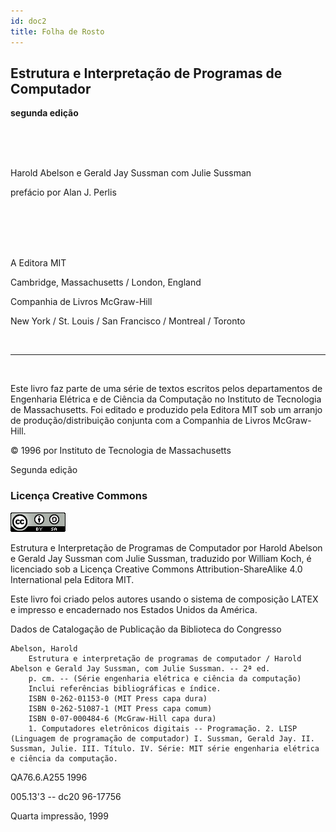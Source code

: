```yaml
---
id: doc2
title: Folha de Rosto
---
```


## Estrutura e Interpretação de Programas de Computador

**segunda edição**

<br />
<br />
<br />

Harold Abelson e Gerald Jay Sussman com Julie Sussman


prefácio por Alan J. Perlis


<br />
<br />
<br />
<br />


A Editora MIT

Cambridge, Massachusetts / London, England


Companhia de Livros McGraw-Hill

New York / St. Louis / San Francisco / Montreal / Toronto

<br />

---

<br />

Este livro faz parte de uma série de textos escritos pelos departamentos de Engenharia Elétrica e de Ciência da Computação no Instituto de Tecnologia de Massachusetts. Foi editado e produzido pela Editora MIT sob um arranjo de produção/distribuição conjunta com a Companhia de Livros McGraw-Hill.

© 1996 por Instituto de Tecnologia de Massachusetts

Segunda edição

### Licença Creative Commons

[![Esta obra está licenciado com uma Licença Creative Commons Atribuição-Compartilha Igual 4.0 Internacional.](../static/img/cc-badge.png "Esta obra está licenciado com uma Licença Creative Commons Atribuição-Compartilha Igual 4.0 Internacional.")](https://creativecommons.org/licenses/by-sa/4.0/)

Estrutura e Interpretação de Programas de Computador por Harold Abelson e Gerald Jay Sussman com Julie Sussman, traduzido por William Koch, é licenciado sob a Licença Creative Commons Attribution-ShareAlike 4.0 International pela Editora MIT.

Este livro foi criado pelos autores usando o sistema de composição LATEX e impresso e encadernado nos Estados Unidos da América.

Dados de Catalogação de Publicação da Biblioteca do Congresso

    Abelson, Harold
        Estrutura e interpretação de programas de computador / Harold Abelson e Gerald Jay Sussman, com Julie Sussman. -- 2ª ed.
        p. cm. -- (Série engenharia elétrica e ciência da computação)
        Inclui referências bibliográficas e índice.
        ISBN 0-262-01153-0 (MIT Press capa dura)
        ISBN 0-262-51087-1 (MIT Press capa comum)
        ISBN 0-07-000484-6 (McGraw-Hill capa dura)
        1. Computadores eletrônicos digitais -- Programação. 2. LISP (Linguagem de programação de computador) I. Sussman, Gerald Jay. II. Sussman, Julie. III. Título. IV. Série: MIT série engenharia elétrica e ciência da computação.

QA76.6.A255         1996

005.13'3 -- dc20              96-17756

Quarta impressão, 1999